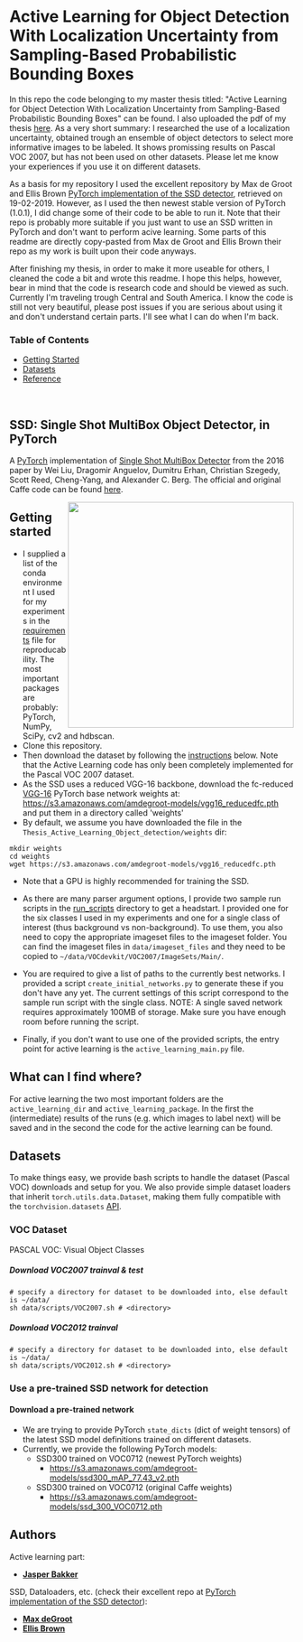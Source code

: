 # Active Learning for Object Detection With Localization Uncertainty from Sampling-Based Probabilistic Bounding Boxes
In this repo the code belonging to my master thesis titled: "Active Learning for Object Detection With Localization Uncertainty from Sampling-Based Probabilistic Bounding Boxes" can be found. I also uploaded the pdf of my thesis [here](https://github.com/JappaB/Active_Learning_Object_Detection/blob/master/Thesis_Jasper_Bakker_Active_Deep_Learning_for_Object_Detection_With_Sampling_Based_Probabilistic_Bounding_Boxes_compressed.pdf). As a very short summary: I researched the use of a localization uncertainty, obtained trough an ensemble of object detectors to select more informative images to be labeled. It shows promissing results on Pascal VOC 2007, but has not been used on other datasets. Please let me know your experiences if you use it on different datasets.

As a basis for my repository I used the excellent repository by Max de Groot and Ellis Brown [PyTorch implementation of the SSD detector](https://github.com/amdegroot/ssd.pytorch), retrieved on 19-02-2019. However, as I used the then newest stable version of PyTorch (1.0.1), I did change some of their code to be able to run it. Note that their repo is probably more suitable if you just want to use an SSD written in PyTorch and don't want to perform acive learning. Some parts of this readme are directly copy-pasted from Max de Groot and Ellis Brown their repo as my work is built upon their code anyways.

After finishing my thesis, in order to make it more useable for others, I cleaned the code a bit and wrote this readme. I hope this helps, however, bear in mind that the code is research code and should be viewed as such. Currently I'm traveling trough Central and South America. I know the code is still not very beautiful, please post issues if you are serious about using it and don't understand certain parts. I'll see what I can do when I'm back.


### Table of Contents
- <a href='#get_started'>Getting Started</a>
- <a href='#datasets'>Datasets</a>
- <a href='#references'>Reference</a>

&nbsp;
&nbsp;
&nbsp;
&nbsp;


## SSD: Single Shot MultiBox Object Detector, in PyTorch
A [PyTorch](http://pytorch.org/) implementation of [Single Shot MultiBox Detector](http://arxiv.org/abs/1512.02325) from the 2016 paper by Wei Liu, Dragomir Anguelov, Dumitru Erhan, Christian Szegedy, Scott Reed, Cheng-Yang, and Alexander C. Berg.  The official and original Caffe code can be found [here](https://github.com/weiliu89/caffe/tree/ssd).


<img align="right" src= "https://github.com/amdegroot/ssd.pytorch/blob/master/doc/ssd.png" height = 400/>


## Getting started
- I supplied a list of the conda environment I used for my experiments in the [requirements](https://github.com/JappaB/Active_Learning_Object_Detection/blob/master/requirements) file for reproducability. The most important packages are probably: PyTorch, NumPy, SciPy, cv2 and hdbscan. 
- Clone this repository.
- Then download the dataset by following the [instructions](#datasets) below. Note that the Active Learning code has only been completely implemented for the Pascal VOC 2007 dataset.
- As the SSD uses a reduced VGG-16 backbone, download the fc-reduced [VGG-16](https://arxiv.org/abs/1409.1556) PyTorch base network weights at:	https://s3.amazonaws.com/amdegroot-models/vgg16_reducedfc.pth and put them in a directory called 'weights'
- By default, we assume you have downloaded the file in the `Thesis_Active_Learning_Object_detection/weights` dir:

```Shell
mkdir weights
cd weights
wget https://s3.amazonaws.com/amdegroot-models/vgg16_reducedfc.pth
```
- Note that a GPU is highly recommended for training the SSD.

- As there are many parser argument options, I provide two sample run scripts in the [run_scripts](https://github.com/JappaB/Active_Learning_Object_Detection/tree/master/run_scripts/scripts) directory to get a headstart. I provided one for the six classes I used in my experiments and one for a single class of interest (thus background vs non-background). To use them, you also need to copy the appropriate imageset files to the imageset folder. You can find the imageset files in `data/imageset_files` and they need to be copied to `~/data/VOCdevkit/VOC2007/ImageSets/Main/`.

- You are required to give a list of paths to the currently best networks. I provided a script `create_initial_networks.py` to generate these if you don't have any yet. The current settings of this script correspond to the sample run script with the single class. NOTE: A single saved network requires approximately 100MB of storage. Make sure you have enough room before running the script.

- Finally, if you don't want to use one of the provided scripts, the entry point for active learning is the `active_learning_main.py` file. 


## What can I find where?
For active learning the two most important folders are the `active_learning_dir` and `active_learning_package`. In the first the (intermediate) results of the runs (e.g. which images to label next) will be saved and in the second the code for the active learning can be found.


## Datasets
To make things easy, we provide bash scripts to handle the dataset (Pascal VOC) downloads  and setup for you.  We also provide simple dataset loaders that inherit `torch.utils.data.Dataset`, making them fully compatible with the `torchvision.datasets` [API](http://pytorch.org/docs/torchvision/datasets.html).


### VOC Dataset
PASCAL VOC: Visual Object Classes

##### Download VOC2007 trainval & test
```Shell
# specify a directory for dataset to be downloaded into, else default is ~/data/
sh data/scripts/VOC2007.sh # <directory>
```

##### Download VOC2012 trainval
```Shell
# specify a directory for dataset to be downloaded into, else default is ~/data/
sh data/scripts/VOC2012.sh # <directory>
```

### Use a pre-trained SSD network for detection
#### Download a pre-trained network
- We are trying to provide PyTorch `state_dicts` (dict of weight tensors) of the latest SSD model definitions trained on different datasets.  
- Currently, we provide the following PyTorch models:
    * SSD300 trained on VOC0712 (newest PyTorch weights)
      - https://s3.amazonaws.com/amdegroot-models/ssd300_mAP_77.43_v2.pth
    * SSD300 trained on VOC0712 (original Caffe weights)
      - https://s3.amazonaws.com/amdegroot-models/ssd_300_VOC0712.pth

## Authors
Active learning part:
* [**Jasper Bakker**](https://github.com/jappab)

SSD, Dataloaders, etc. (check their excellent repo at [PyTorch implementation of the SSD detector](https://github.com/amdegroot/ssd.pytorch)):
* [**Max deGroot**](https://github.com/amdegroot)
* [**Ellis Brown**](http://github.com/ellisbrown)

